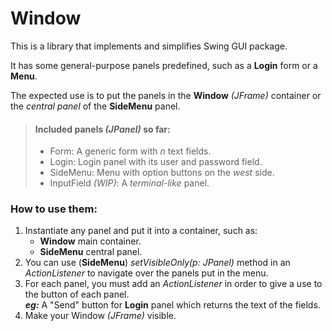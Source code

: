 # Window

This is a library that implements and simplifies Swing GUI package.

It has some general-purpose panels predefined, such as a **Login** form or a **Menu**.

The expected use is to put the panels in the **Window** _(JFrame)_ container or the _central panel_ of the **SideMenu**
panel.

> #### Included panels _(JPanel)_ so far:
>
> - Form: A generic form with _n_ text fields.
> - Login: Login panel with its user and password field.
> - SideMenu: Menu with option buttons on the _west_ side.
> - InputField _(WIP)_: A _terminal-like_ panel.

### How to use them:

1. Instantiate any panel and put it into a container, such as:
   - **Window** main container.
   - **SideMenu** central panel.
2. You can use (**SideMenu**) _setVisibleOnly(p: JPanel)_ method in an _ActionListener_ to navigate over the panels put
   in the menu.
3. For each panel, you must add an _ActionListener_ in order to give a use to the button of each panel.  
   ***eg:*** A "Send" button for **Login** panel which returns the text of the fields.
4. Make your Window _(JFrame)_ visible.
